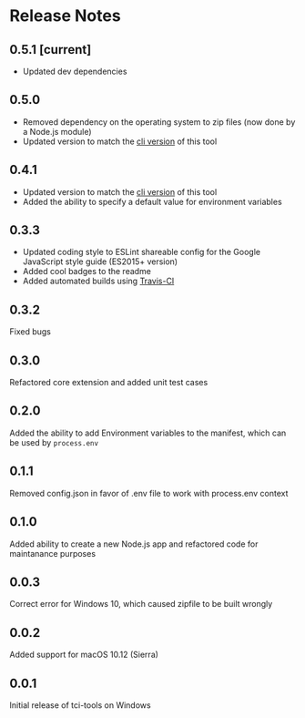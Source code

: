 # Release Notes

## 0.5.1 [current]
* Updated dev dependencies

## 0.5.0
* Removed dependency on the operating system to zip files (now done by a Node.js module)
* Updated version to match the [cli version](https://github.com/TIBCOSoftware/tibcli-node) of this tool

## 0.4.1
* Updated version to match the [cli version](https://github.com/TIBCOSoftware/tibcli-node) of this tool
* Added the ability to specify a default value for environment variables

## 0.3.3
* Updated coding style to ESLint shareable config for the Google JavaScript style guide (ES2015+ version)
* Added cool badges to the readme
* Added automated builds using [Travis-CI](https://travis-ci.org)

## 0.3.2
Fixed bugs

## 0.3.0
Refactored core extension and added unit test cases

## 0.2.0
Added the ability to add Environment variables to the manifest, which can be used by `process.env`

## 0.1.1
Removed config.json in favor of .env file to work with process.env context

## 0.1.0
Added ability to create a new Node.js app and refactored code for maintanance purposes

## 0.0.3
Correct error for Windows 10, which caused zipfile to be built wrongly

## 0.0.2
Added support for macOS 10.12 (Sierra)

## 0.0.1
Initial release of tci-tools on Windows